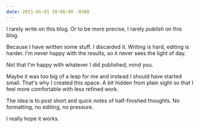 ```yaml
---
date: 2021-05-01 19:00:00 -0300
---
```


I rarely write on this blog. 
Or to be more precise, I rarely _publish_ on this blog.

Because I have written some stuff. I discarded it. Writing is hard, editing is harder. I'm never happy with the results, so it never sees the light of day.

Not that I'm happy with whatever I did published, mind you.

Maybe it was too big of a leap for me and instead I should have started small.
That's why I created this space. 
A bit hidden from plain sight so that I feel more comfortable with less refined work.

The idea is to post short and quick notes of half-finished thoughts. No formatting, no editing, no pressure.

I really hope it works.
